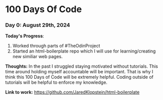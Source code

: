 # 100 Days Of Code

### Day 0: August 29th, 2024

**Today's Progress**: 
1. Worked through parts of #TheOdinProject
2. Started an html-boilerplate repo which I will use for learning/creating new similiar web pages.

**Thoughts:** In the past I struggled staying motivated without tutorials. This time around holding myself accountable will be important. That is why I think this 100 Days of Code will be extremely helpful. Coding outside of tutorials will be helpful to enforce my knowledge.

**Link to work:** https://github.com/JaredKlopstein/html-boilerplate
